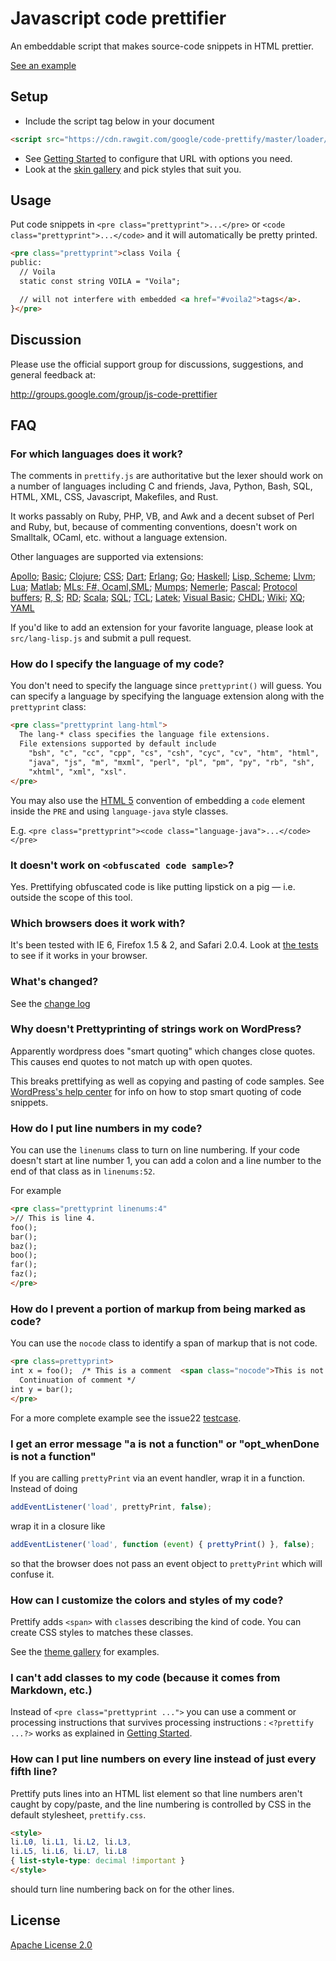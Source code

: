 # Javascript code prettifier

An embeddable script that makes source-code snippets in HTML prettier.

[See an example](https://rawgit.com/google/code-prettify/master/examples/quine.html)

## Setup

 * Include the script tag below in your document
```HTML
<script src="https://cdn.rawgit.com/google/code-prettify/master/loader/run_prettify.js"></script>
```
 * See [Getting Started](docs/getting_started.md) to configure that URL with
   options you need.
 * Look at the [skin gallery](https://rawgit.com/google/code-prettify/master/styles/index.html)
   and pick styles that suit you.

## Usage

Put code snippets in `<pre class="prettyprint">...</pre>` or
`<code class="prettyprint">...</code>` and it will automatically be
pretty printed.

```HTML
<pre class="prettyprint">class Voila {
public:
  // Voila
  static const string VOILA = "Voila";

  // will not interfere with embedded <a href="#voila2">tags</a>.
}</pre>
```

## Discussion

Please use the official support group for discussions, suggestions, and
general feedback at:

http://groups.google.com/group/js-code-prettifier

## FAQ

### For which languages does it work?

The comments in `prettify.js` are authoritative but the lexer should
work on a number of languages including C and friends, Java, Python,
Bash, SQL, HTML, XML, CSS, Javascript, Makefiles, and Rust.

It works passably on Ruby, PHP, VB, and Awk and a decent subset of
Perl and Ruby, but, because of commenting conventions, doesn't work on
Smalltalk, OCaml, etc. without a language extension.

Other languages are supported via extensions:

[Apollo](src/lang-apollo.js);
[Basic](src/lang-basic.js);
[Clojure](src/lang-clj.js);
[CSS](src/lang-css.js);
[Dart](src/lang-dart.js);
[Erlang](src/lang-erlang.js);
[Go](src/lang-go.js);
[Haskell](src/lang-hs.js);
[Lisp, Scheme](src/lang-lisp.js);
[Llvm](src/lang-llvm.js);
[Lua](src/lang-lua.js);
[Matlab](src/lang-matlab.js);
[MLs: F#, Ocaml,SML](src/lang-ml.js);
[Mumps](src/lang-mumps.js);
[Nemerle](src/lang-n.js);
[Pascal](src/lang-pascal.js);
[Protocol buffers](src/lang-proto.js);
[R, S](src/lang-r.js);
[RD](src/lang-rd.js);
[Scala](src/lang-scala.js);
[SQL](src/lang-sql.js);
[TCL](src/lang-tcl.js);
[Latek](src/lang-tex.js);
[Visual Basic](src/lang-vb.js);
[CHDL](src/lang-vhdl.js);
[Wiki](src/lang-wiki.js);
[XQ](src/lang-xq.js);
[YAML](src/lang-yaml.js)

If you'd like to add an extension for your favorite language, please
look at `src/lang-lisp.js` and submit a pull request.

### How do I specify the language of my code?

You don't need to specify the language since `prettyprint()`
will guess.  You can specify a language by specifying the language extension
along with the `prettyprint` class:

```HTML
<pre class="prettyprint lang-html">
  The lang-* class specifies the language file extensions.
  File extensions supported by default include
    "bsh", "c", "cc", "cpp", "cs", "csh", "cyc", "cv", "htm", "html",
    "java", "js", "m", "mxml", "perl", "pl", "pm", "py", "rb", "sh",
    "xhtml", "xml", "xsl".
</pre>
```

You may also use the
[HTML 5](http://dev.w3.org/html5/spec-author-view/the-code-element.html#the-code-element)
convention of embedding a `code` element inside the `PRE` and using
`language-java` style classes.

E.g. `<pre class="prettyprint"><code class="language-java">...</code></pre>`

### It doesn't work on `<obfuscated code sample>`?

Yes. Prettifying obfuscated code is like putting lipstick on a pig &mdash;
i.e. outside the scope of this tool.

### Which browsers does it work with?

It's been tested with IE 6, Firefox 1.5 & 2, and Safari 2.0.4. Look at
[the tests](https://rawgit.com/google/code-prettify/master/tests/prettify_test.html)
to see if it works in your browser.

### What's changed?

See the [change log](CHANGES.md)

### Why doesn't Prettyprinting of strings work on WordPress?

Apparently wordpress does "smart quoting" which changes close quotes.
This causes end quotes to not match up with open quotes.

This breaks prettifying as well as copying and pasting of code samples.
See [WordPress's help center](http://wordpress.org/support/topic/125038)
for info on how to stop smart quoting of code snippets.

### How do I put line numbers in my code?

You can use the `linenums` class to turn on line
numbering.  If your code doesn't start at line number 1, you can
add a colon and a line number to the end of that class as in
`linenums:52`.

For example

```HTML
<pre class="prettyprint linenums:4"
>// This is line 4.
foo();
bar();
baz();
boo();
far();
faz();
</pre>
```

### How do I prevent a portion of markup from being marked as code?

You can use the `nocode` class to identify a span of markup
that is not code.

```HTML
<pre class=prettyprint>
int x = foo();  /* This is a comment  <span class="nocode">This is not code</span>
  Continuation of comment */
int y = bar();
</pre>
```

For a more complete example see the issue22
[testcase](https://rawgit.com/google/code-prettify/master/tests/prettify_test.html#issue22).

### I get an error message "a is not a function" or "opt_whenDone is not a function"

If you are calling `prettyPrint` via an event handler, wrap it in a function.
Instead of doing

```JavaScript
addEventListener('load', prettyPrint, false);
```

wrap it in a closure like

```JavaScript
addEventListener('load', function (event) { prettyPrint() }, false);
```

so that the browser does not pass an event object to `prettyPrint`
which will confuse it.

### How can I customize the colors and styles of my code?

Prettify adds `<span>` with `class`es describing the kind of code.
You can create CSS styles to matches these classes.

See the [theme gallery](https://rawgit.com/google/code-prettify/master/styles/index.html)
for examples.

### I can't add classes to my code (because it comes from Markdown, etc.)

Instead of `<pre class="prettyprint ...">` you can use a comment
or processing instructions that survives processing instructions :
`<?prettify ...?>` works as explained in
[Getting Started](docs/getting_started.md).

### How can I put line numbers on every line instead of just every fifth line?

Prettify puts lines into an HTML list element so that line numbers
aren't caught by copy/paste, and the line numbering is controlled by
CSS in the default stylesheet, `prettify.css`.

```HTML
<style>
li.L0, li.L1, li.L2, li.L3,
li.L5, li.L6, li.L7, li.L8
{ list-style-type: decimal !important }
</style>
```

should turn line numbering back on for the other lines.

## License

[Apache License 2.0](http://www.apache.org/licenses/LICENSE-2.0)
